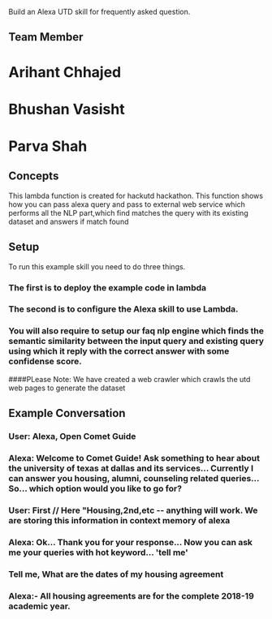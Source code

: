 Build an Alexa UTD skill for frequently asked question.

## Team Member

# Arihant Chhajed 
# Bhushan Vasisht 
# Parva Shah                            

## Concepts
This lambda function is created for hackutd hackathon. This function shows how you can pass alexa query and pass to external web service which performs all the NLP part,which find matches the query with its existing dataset and answers if match found

## Setup
To run this example skill you need to do three things. 

### The first is to deploy the example code in lambda

### The second is to configure the Alexa skill to use Lambda.

### You will also require to setup our faq nlp engine which finds the semantic similarity between the input query and existing query using which it reply with the correct answer with some confidense score.

####PLease Note: We have created a web crawler which crawls the utd web pages to generate the dataset

## Example Conversation

### User: Alexa, Open Comet Guide

### Alexa: Welcome to Comet Guide! Ask something to hear about the university of texas at dallas and its services... Currently I can answer you housing, alumni, counseling related queries... So... which option would you like to go for?

### User: First // Here "Housing,2nd,etc -- anything will work. We are storing this information in context memory of alexa

### Alexa: Ok... Thank you for your response... Now you can ask me your queries with hot keyword... 'tell me'

### Tell me, What are the dates of my housing agreement
### Alexa:- All housing agreements are for the complete 2018-19 academic year.
